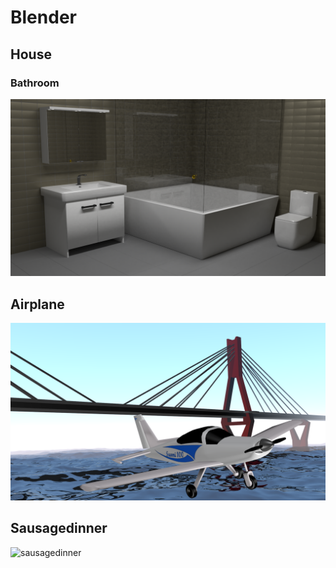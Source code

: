 # Blender
## House   
### Bathroom   
![bathroom](https://github.com/ollikor/Blender/blob/master/House/Pictures/bathroom.png)
   
## Airplane   
![airplane](https://github.com/ollikor/Blender/blob/master/Airplane/valmiskone.png)   
   
## Sausagedinner   
![sausagedinner](https://github.com/ollikor/ollikor.github.io/blob/master/pictures/sausagedinner.png)
